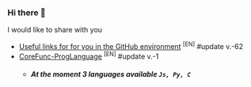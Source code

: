 ### Hi there 👋

I would like to share with you

<!-- BLOG-POST-LIST:START -->
- [Useful links for for you in the GitHub environment](https://github.com/uewquewqueqwue/uew-UsefulGitHub) <sup>[EN]</sup> #update v.-62
- [CoreFunc-ProgLanguage](https://github.com/uewquewqueqwue/CoreFunc-ProgLanguage) <sup>[EN]</sup> #update v.-1
  - ##### At the moment <there will be> 3 languages available `Js, Py, C`
<!-- BLOG-POST-LIST:END -->
